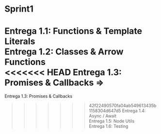 # Sprint1

Entrega 1.1: Functions & Template Literals <br> 
Entrega 1.2: Classes & Arrow Functions <br>
<<<<<<< HEAD
Entrega 1.3: Promises & Callbacks => <br>
=======
Entrega 1.3: Promises & Callbacks <br>
>>>>>>> 42f22490570fa04ab549613435b1158304d647d5
Entrega 1.4: Async / Await  <br>
Entrega 1.5: Node Utils <br>
Entrega 1.6: Testing <br>
